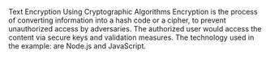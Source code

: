 Text Encryption Using Cryptographic Algorithms
  Encryption is the process of converting information into a hash code or a cipher, to prevent unauthorized access by adversaries.
  The authorized user would access the content via secure keys and validation measures.
The technology used in the example: are Node.js and JavaScript.

